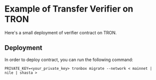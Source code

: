 # Example of Transfer Verifier on TRON
Here's a small deployment of verifier contract on TRON.
## Deployment
In order to deploy contract, you can run the following command:
```
PRIVATE_KEY=<your_private_key> tronbox migrate --network < mainnet | nile | shasta >
```